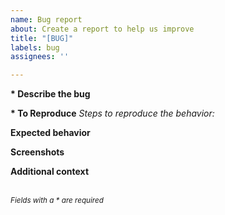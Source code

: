 ```yaml
---
name: Bug report
about: Create a report to help us improve
title: "[BUG]"
labels: bug
assignees: ''

---
```


**\* Describe the bug**

**\* To Reproduce**
*Steps to reproduce the behavior:*

**Expected behavior**

**Screenshots**

**Additional context**

<br/><sup>*Fields with a \* are required*</sup>
